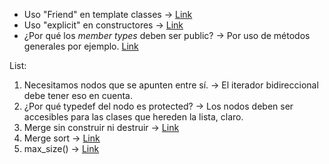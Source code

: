 - Uso "Friend" en template classes -> [Link](https://web.mst.edu/~nmjxv3/articles/templates.html)
- Uso "explicit" en constructores -> [Link](https://stackoverflow.com/questions/121162/what-does-the-explicit-keyword-mean)
- ¿Por qué los _member types_ deben ser public? -> Por uso de métodos generales por ejemplo. [Link](https://stackoverflow.com/a/44571482/12320117)

List:
  1. Necesitamos nodos que se apunten entre sí. -> El iterador bidireccional debe tener eso en cuenta.
  2. ¿Por qué typedef del nodo es protected? -> Los nodos deben ser accesibles para las clases que hereden la lista, claro.
  3. Merge sin construir ni destruir -> [Link](https://programmercave0.github.io/assets/mergesortedlinkedlist.png)
  4. Merge sort -> [Link](https://codereview.stackexchange.com/questions/49459/merge-sort-algorithm-implementation-using-c)
  5. max_size() -> [Link](https://stackoverflow.com/a/7949501/12320117)
